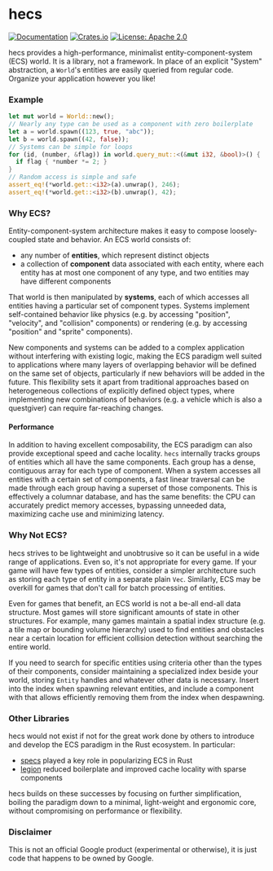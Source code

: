 # hecs

[![Documentation](https://docs.rs/hecs/badge.svg)](https://docs.rs/hecs/)
[![Crates.io](https://img.shields.io/crates/v/hecs.svg)](https://crates.io/crates/hecs)
[![License: Apache 2.0](https://img.shields.io/badge/License-Apache%202.0-blue.svg)](LICENSE-APACHE)

hecs provides a high-performance, minimalist entity-component-system (ECS)
world. It is a library, not a framework. In place of an explicit "System"
abstraction, a `World`'s entities are easily queried from regular code. Organize
your application however you like!

### Example

```rust
let mut world = World::new();
// Nearly any type can be used as a component with zero boilerplate
let a = world.spawn((123, true, "abc"));
let b = world.spawn((42, false));
// Systems can be simple for loops
for (id, (number, &flag)) in world.query_mut::<(&mut i32, &bool)>() {
  if flag { *number *= 2; }
}
// Random access is simple and safe
assert_eq!(*world.get::<i32>(a).unwrap(), 246);
assert_eq!(*world.get::<i32>(b).unwrap(), 42);
```

### Why ECS?

Entity-component-system architecture makes it easy to compose loosely-coupled
state and behavior. An ECS world consists of:

- any number of **entities**, which represent distinct objects
- a collection of **component** data associated with each entity, where each
  entity has at most one component of any type, and two entities may have
  different components

That world is then manipulated by **systems**, each of which accesses all
entities having a particular set of component types. Systems implement
self-contained behavior like physics (e.g. by accessing "position", "velocity",
and "collision" components) or rendering (e.g. by accessing "position" and
"sprite" components).

New components and systems can be added to a complex application without
interfering with existing logic, making the ECS paradigm well suited to
applications where many layers of overlapping behavior will be defined on the
same set of objects, particularly if new behaviors will be added in the
future. This flexibility sets it apart from traditional approaches based on
heterogeneous collections of explicitly defined object types, where implementing
new combinations of behaviors (e.g. a vehicle which is also a questgiver) can
require far-reaching changes.

#### Performance

In addition to having excellent composability, the ECS paradigm can also provide
exceptional speed and cache locality. `hecs` internally tracks groups of
entities which all have the same components. Each group has a dense, contiguous
array for each type of component. When a system accesses all entities with a
certain set of components, a fast linear traversal can be made through each
group having a superset of those components. This is effectively a columnar
database, and has the same benefits: the CPU can accurately predict memory
accesses, bypassing unneeded data, maximizing cache use and minimizing latency.

### Why Not ECS?

hecs strives to be lightweight and unobtrusive so it can be useful in
a wide range of applications. Even so, it's not appropriate for every
game. If your game will have few types of entities, consider a simpler
architecture such as storing each type of entity in a separate plain
`Vec`. Similarly, ECS may be overkill for games that don't call for
batch processing of entities.

Even for games that benefit, an ECS world is not a be-all end-all data
structure. Most games will store significant amounts of state in other
structures. For example, many games maintain a spatial index structure
(e.g. a tile map or bounding volume hierarchy) used to find entities
and obstacles near a certain location for efficient collision
detection without searching the entire world.

If you need to search for specific entities using criteria other than the types
of their components, consider maintaining a specialized index beside your world,
storing `Entity` handles and whatever other data is necessary. Insert into the
index when spawning relevant entities, and include a component with that allows
efficiently removing them from the index when despawning.

### Other Libraries

hecs would not exist if not for the great work done by others to introduce and
develop the ECS paradigm in the Rust ecosystem. In particular:

- [specs] played a key role in popularizing ECS in Rust
- [legion] reduced boilerplate and improved cache locality with sparse
  components

hecs builds on these successes by focusing on further simplification, boiling
the paradigm down to a minimal, light-weight and ergonomic core, without
compromising on performance or flexibility.

### Disclaimer

This is not an official Google product (experimental or otherwise), it is just
code that happens to be owned by Google.

[specs]: https://github.com/amethyst/specs
[legion]: https://github.com/TomGillen/legion

